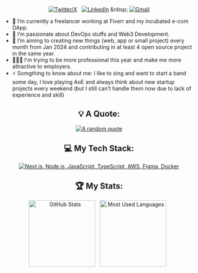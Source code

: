 <div align="center">


[![Twitter/X](https://skillicons.dev/icons?i=twitter)](https://twitter.com/kshyun28) &nbsp;
[![LinkedIn](https://skillicons.dev/icons?i=linkedin)]([https://www.linkedin.com/in/jaspergabriel/](https://www.linkedin.com/in/long-nguy%E1%BB%85n-tr%E1%BA%A7n-ho%C3%A0ng-18332b200/)) &nbsp;
[![Gmail](https://skillicons.dev/icons?i=gmail)](mailto:ngytrhoanglong61@gmail.com?subject=Hello%20Long,%20From%20Github)

</div>

- 🔭 I’m currently a freelancer working at Fiverr and my incubated e-com DApp.
- 🌱 I’m passionate about DevOps stuffs and Web3 Development.
- 📝 I’m aiming to creating new things (web, app or small project) every month from Jan 2024 and contributing in at least 4 open source project in the same year.
- 🧑🏻‍💻 I'm trying to be more professional this year and make me more attractive to employers.
- ⚡ Somgthing to know about me: I like to sing and want to start a band some day, I love playing AoE and always think about new startup projects every weekend (but I still can't handle them now due to lack of experience and skill)

<div align="center">

## 💡 A Quote:

[![A random quote](https://quotes-github-readme.vercel.app/api?type=horizontal&theme=dark)](https://github.com/piyushsuthar/github-readme-quotes)

## 💻 My Tech Stack:

[![Next.js, Node.js, JavaScript, TypeScript, AWS, Figma, Docker](https://skillicons.dev/icons?i=next,nodejs,js,ts,aws,figma,docker)](https://skillicons.dev)


## 🏆 My Stats:

<p>
    <img height=175 alt="GitHub Stats" src="https://github-readme-stats.vercel.app/api?username=hoanglongne&show_icons=true&count_private=true&theme=dark" />&nbsp;&nbsp;
    <img height=175 alt="Most Used Languages" src="https://github-readme-stats.vercel.app/api/top-langs/?username=hoanglongne&layout=compact&theme=dark" />&nbsp;&nbsp;
</p>

</div>
